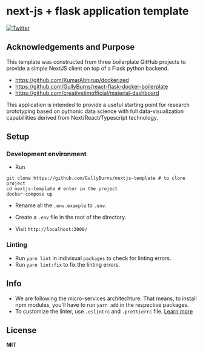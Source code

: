 # next-js + flask application template

[![Twitter](https://img.shields.io/twitter/follow/SciKnowEngine.svg?style=social&label=@SciKnowEngine)](https://twitter.com/sciknowengine/)

##  Acknowledgements and Purpose 

This template was constructed from three boilerplate GitHub projects to provide 
a simple NextJS client on top of a Flask python backend.  
 
* https://github.com/KumarAbhirup/dockerized
* https://github.com/GullyBurns/react-flask-docker-boilerplate
* https://github.com/creativetimofficial/material-dashboard

This application is intended to provide a useful starting point for research prototyping 
based on pythonic data science with full data-visualization capabiliities derived from
Next/React/Typescript technology.  

##  Setup

### Development environment

- Run

```
git clone https://github.com/GullyBurns/nextjs-template # to clone project
cd nextjs-template # enter in the project
docker-compose up
```

- Rename all the `.env.example` to `.env`.

- Create a `.env` file in the root of the directory.

- Visit `http://localhost:3000/`

### Linting

- Run `yarn lint` in indivisual `packages` to check for linting errors.
- Run `yarn lint:fix` to fix the linting errors.

## Info

- We are following the micro-services architechture. That means, to install npm modules, you'll have to run `yarn add` in the respective packages.
- To customize the linter, use `.eslintrc` and `.prettierrc` file. [Learn more](https://eslint.org)

## License

**MIT**
